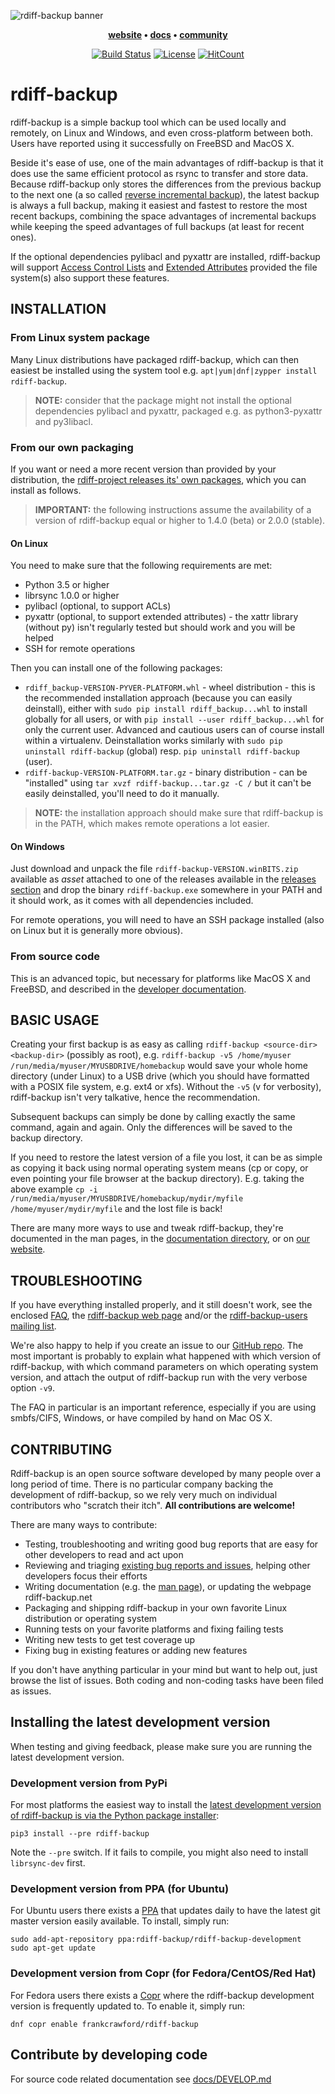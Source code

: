 ![rdiff-backup banner](docs/resources/logo-banner.png)

<p align="center">
  <strong>
    <a href="https://rdiff-backup.net/">website</a>
    •
    <a href="https://rdiff-backup.net/docs/docs.html">docs</a>
    •
    <a href="https://lists.nongnu.org/mailman/listinfo/rdiff-backup-users">community</a>
  </strong>
</p>

<p align="center">
<a href="https://travis-ci.org/rdiff-backup/rdiff-backup"><img alt="Build Status" src="https://travis-ci.org/rdiff-backup/rdiff-backup.svg?branch=master"></a>
<a href="COPYING"><img alt="License" src="https://img.shields.io/github/license/rdiff-backup/rdiff-backup"></a>
<a href="http://hits.dwyl.io/rdiff-backup/rdiff-backup"><img alt="HitCount" src="http://hits.dwyl.io/rdiff-backup/rdiff-backup.svg"></a>
</p>

# rdiff-backup

rdiff-backup is a simple backup tool which can be used locally and remotely,
on Linux and Windows, and even cross-platform between both.
Users have reported using it successfully on FreeBSD and MacOS X.

Beside it's ease of use, one of the main advantages of rdiff-backup is that it
does use the same efficient protocol as rsync to transfer and store data.
Because rdiff-backup only stores the differences from the previous backup to
the next one (a so called
[reverse incremental backup](https://en.wikipedia.org/wiki/Incremental_backup#Reverse_incremental)),
the latest backup is always a full backup, making it easiest
and fastest to restore the most recent backups, combining the space
advantages of incremental backups while keeping the speed advantages of full
backups (at least for recent ones).

If the optional dependencies pylibacl and pyxattr are installed, rdiff-backup will support
[Access Control Lists](https://en.wikipedia.org/wiki/Access-control_list#Filesystem_ACLs)
and [Extended Attributes](https://en.wikipedia.org/wiki/Extended_file_attributes)
provided the file system(s) also support these features.

## INSTALLATION

### From Linux system package

Many Linux distributions have packaged rdiff-backup, which can then easiest be installed
using the system tool e.g. `apt|yum|dnf|zypper install rdiff-backup`.

> **NOTE:** consider that the package might not install the optional dependencies
pylibacl and pyxattr, packaged e.g. as python3-pyxattr and py3libacl.

### From our own packaging

If you want or need a more recent version than provided by your distribution,
the [rdiff-project releases its' own packages](https://github.com/rdiff-backup/rdiff-backup/releases), which you can install as follows.

> **IMPORTANT:** the following instructions assume the availability of a
version of rdiff-backup equal or higher to 1.4.0 (beta) or 2.0.0 (stable).

#### On Linux

You need to make sure that the following requirements are met:

* Python 3.5 or higher
* librsync 1.0.0 or higher
* pylibacl (optional, to support ACLs)
* pyxattr (optional, to support extended attributes) - the xattr library (without py) isn't regularly tested but should work and you will be helped
* SSH for remote operations

Then you can install one of the following packages:

* `rdiff_backup-VERSION-PYVER-PLATFORM.whl` - wheel distribution - this is the recommended installation approach (because you can easily deinstall), either with `sudo pip install rdiff_backup...whl` to install globally for all users, or with `pip install --user rdiff_backup...whl` for only the current user. Advanced and cautious users can of course install within a virtualenv. Deinstallation works similarly with `sudo pip uninstall rdiff-backup` (global) resp. `pip uninstall rdiff-backup` (user).
* `rdiff-backup-VERSION-PLATFORM.tar.gz` - binary distribution - can be "installed" using `tar xvzf rdiff-backup...tar.gz -C /` but it can't be easily deinstalled, you'll need to do it manually.

> **NOTE:** the installation approach should make sure that rdiff-backup is in the PATH, which makes remote operations a lot easier.

#### On Windows

Just download and unpack the file `rdiff-backup-VERSION.winBITS.zip`
available as _asset_ attached to one of the releases available in the
[releases section](https://github.com/rdiff-backup/rdiff-backup/releases) and
drop the binary `rdiff-backup.exe` somewhere in your PATH and it should work,
as it comes with all dependencies included.

For remote operations, you will need to have an SSH package installed (also on Linux but it is
generally more obvious).

### From source code

This is an advanced topic, but necessary for platforms like MacOS X and FreeBSD, and
described in the [developer documentation](docs/DEVELOP.md).

## BASIC USAGE

Creating your first backup is as easy as calling `rdiff-backup <source-dir> <backup-dir>`
(possibly as root), e.g. `rdiff-backup -v5 /home/myuser /run/media/myuser/MYUSBDRIVE/homebackup`
would save your whole home directory (under Linux) to a USB drive (which you should have
formatted with a POSIX file system, e.g. ext4 or xfs). Without the `-v5` (v for verbosity),
rdiff-backup isn't very talkative, hence the recommendation.

Subsequent backups can simply be done by calling exactly the same command, again and again.
Only the differences will be saved to the backup directory.

If you need to restore the latest version of a file you lost, it can be as simple as copying
it back using normal operating system means (cp or copy, or even pointing your file browser at
the backup directory). E.g. taking the above example `cp -i /run/media/myuser/MYUSBDRIVE/homebackup/mydir/myfile /home/myuser/mydir/myfile` and the lost file is back!

There are many more ways to use and tweak rdiff-backup, they're documented in the man pages,
in the [documentation directory](docs/), or on [our website](https://rdiff-backup.net).

## TROUBLESHOOTING

If you have everything installed properly, and it still doesn't work,
see the enclosed [FAQ](docs/FAQ.md), the [rdiff-backup web page](https://rdiff-backup.net/)
and/or the [rdiff-backup-users mailing list](https://lists.nongnu.org/mailman/listinfo/rdiff-backup-users).

We're also happy to help if you create an issue to our
[GitHub repo](https://github.com/rdiff-backup/rdiff-backup/issues). The most
important is probably to explain what happened with which version of rdiff-backup,
with which command parameters on which operating system version, and attach the output
of rdiff-backup run with the very verbose option `-v9`.

The FAQ in particular is an important reference, especially if you are
using smbfs/CIFS, Windows, or have compiled by hand on Mac OS X.


## CONTRIBUTING

Rdiff-backup is an open source software developed by many people over a long period of time. There is no particular company backing the development of rdiff-backup, so we rely very much on individual contributors who "scratch their itch". **All contributions are welcome!**

There are many ways to contribute:

- Testing, troubleshooting and writing good bug reports that are easy for other developers to read and act upon
- Reviewing and triaging [existing bug reports and issues](https://github.com/rdiff-backup/rdiff-backup/issues), helping other developers focus their efforts
- Writing documentation (e.g. the [man page](https://github.com/rdiff-backup/rdiff-backup/blob/master/rdiff-backup.1)), or updating the webpage rdiff-backup.net
- Packaging and shipping rdiff-backup in your own favorite Linux distribution or operating system
- Running tests on your favorite platforms and fixing failing tests
- Writing new tests to get test coverage up
- Fixing bug in existing features or adding new features

If you don't have anything particular in your mind but want to help out, just browse the list of issues. Both coding and non-coding tasks have been filed as issues.

## Installing the latest development version

When testing and giving feedback, please make sure you are running the latest development version.

### Development version from PyPi

For most platforms the easiest way to install the [latest development version of rdiff-backup is via the Python package installer](https://pypi.org/project/rdiff-backup/#history):

    pip3 install --pre rdiff-backup

Note the `--pre` switch. If it fails to compile, you might also need to install `librsync-dev` first.

### Development version from PPA (for Ubuntu)

For Ubuntu users there exists a [PPA](https://code.launchpad.net/~rdiff-backup/+archive/ubuntu/rdiff-backup-development) that updates daily to have the latest git master version easily available. To install, simply run:

    sudo add-apt-repository ppa:rdiff-backup/rdiff-backup-development
    sudo apt-get update

### Development version from Copr (for Fedora/CentOS/Red Hat)

For Fedora users there exists a [Copr](https://copr.fedorainfracloud.org/coprs/frankcrawford/rdiff-backup/) where the rdiff-backup development version is frequently updated to. To enable it, simply run:

    dnf copr enable frankcrawford/rdiff-backup


## Contribute by developing code

For source code related documentation see [docs/DEVELOP.md](DEVELOP.md)
